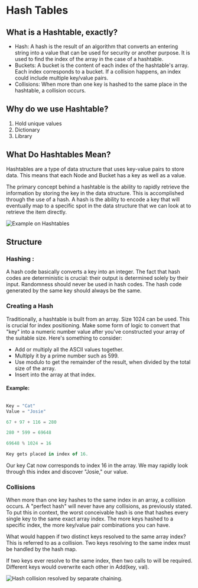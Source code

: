 # Hash Tables

## What is a Hashtable, exactly?

+ Hash: A hash is the result of an algorithm that converts an entering string into a value that can be used for security or another purpose. It is used to find the index of the array in the case of a hashtable.
+ Buckets: A bucket is the content of each index of the hashtable's array. Each index corresponds to a bucket. If a collision happens, an index could include multiple key/value pairs.
+ Collisions: When more than one key is hashed to the same place in the hashtable, a collision occurs.

## Why do we use Hashtable?
1. Hold unique values
2. Dictionary
3. Library

## What Do Hashtables Mean?
Hashtables are a type of data structure that uses key-value pairs to store data. This means that each Node and Bucket has a key as well as a value.

The primary concept behind a hashtable is the ability to rapidly retrieve the information by storing the key in the data structure. This is accomplished through the use of a hash. A hash is the ability to encode a key that will eventually map to a specific spot in the data structure that we can look at to retrieve the item directly.

![Example on Hashtables](https://camo.githubusercontent.com/9ad322f07bd2a15c9ec9eca7bf8ab0ec2abcd05726ed9ddaffedf4ff2d9ac904/68747470733a2f2f75706c6f61642e77696b696d656469612e6f72672f77696b6970656469612f636f6d6d6f6e732f372f37642f486173685f7461626c655f335f315f315f305f315f305f305f53502e737667)

## Structure

### Hashing :
A hash code basically converts a key into an integer. The fact that hash codes are deterministic is crucial: their output is determined solely by their input. Randomness should never be used in hash codes. The hash code generated by the same key should always be the same.

### Creating a Hash

Traditionally, a hashtable is built from an array. Size 1024 can be used. This is crucial for index positioning. Make some form of logic to convert that "key" into a numeric number value after you've constructed your array of the suitable size. Here's something to consider:

+ Add or multiply all the ASCII values together.
+ Multiply it by a prime number such as 599.
+ Use modulo to get the remainder of the result, when divided by the total size of the array.
+ Insert into the array at that index.

#### Example:


```js

Key = "Cat"
Value = "Josie"

67 + 97 + 116 = 280

280 * 599 = 69648

69648 % 1024 = 16

Key gets placed in index of 16. 
```

Our key Cat now corresponds to index 16 in the array. We may rapidly look through this index and discover "Josie," our value.

### Collisions

When more than one key hashes to the same index in an array, a collision occurs. A "perfect hash" will never have any collisions, as previously stated. To put this in context, the worst conceivable hash is one that hashes every single key to the same exact array index. The more keys hashed to a specific index, the more key/value pair combinations you can have.

What would happen if two distinct keys resolved to the same array index? This is referred to as a collision. Two keys resolving to the same index must be handled by the hash map.

If two keys ever resolve to the same index, then two calls to will be required. Different keys would overwrite each other in Add(key, val).

![Hash collision resolved by separate chaining.](https://camo.githubusercontent.com/b5773cab5b0226e1003ef787fc7deb196525eab273cf3ccb152a89bcc77ad31c/68747470733a2f2f75706c6f61642e77696b696d656469612e6f72672f77696b6970656469612f636f6d6d6f6e732f642f64302f486173685f7461626c655f355f305f315f315f315f315f315f4c4c2e737667)

